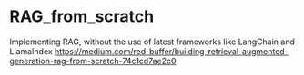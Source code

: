 # RAG_from_scratch
Implementing RAG, without the use of latest frameworks like LangChain and LlamaIndex
https://medium.com/red-buffer/building-retrieval-augmented-generation-rag-from-scratch-74c1cd7ae2c0
